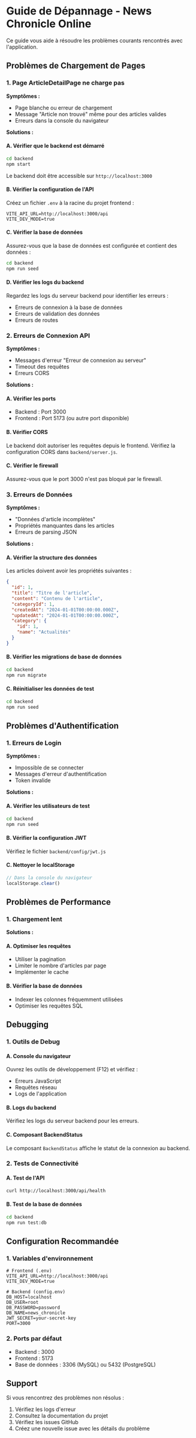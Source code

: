 # Guide de Dépannage - News Chronicle Online

Ce guide vous aide à résoudre les problèmes courants rencontrés avec l'application.

## Problèmes de Chargement de Pages

### 1. Page ArticleDetailPage ne charge pas

**Symptômes :**
- Page blanche ou erreur de chargement
- Message "Article non trouvé" même pour des articles valides
- Erreurs dans la console du navigateur

**Solutions :**

#### A. Vérifier que le backend est démarré
```bash
cd backend
npm start
```

Le backend doit être accessible sur `http://localhost:3000`

#### B. Vérifier la configuration de l'API
Créez un fichier `.env` à la racine du projet frontend :
```env
VITE_API_URL=http://localhost:3000/api
VITE_DEV_MODE=true
```

#### C. Vérifier la base de données
Assurez-vous que la base de données est configurée et contient des données :
```bash
cd backend
npm run seed
```

#### D. Vérifier les logs du backend
Regardez les logs du serveur backend pour identifier les erreurs :
- Erreurs de connexion à la base de données
- Erreurs de validation des données
- Erreurs de routes

### 2. Erreurs de Connexion API

**Symptômes :**
- Messages d'erreur "Erreur de connexion au serveur"
- Timeout des requêtes
- Erreurs CORS

**Solutions :**

#### A. Vérifier les ports
- Backend : Port 3000
- Frontend : Port 5173 (ou autre port disponible)

#### B. Vérifier CORS
Le backend doit autoriser les requêtes depuis le frontend. Vérifiez la configuration CORS dans `backend/server.js`.

#### C. Vérifier le firewall
Assurez-vous que le port 3000 n'est pas bloqué par le firewall.

### 3. Erreurs de Données

**Symptômes :**
- "Données d'article incomplètes"
- Propriétés manquantes dans les articles
- Erreurs de parsing JSON

**Solutions :**

#### A. Vérifier la structure des données
Les articles doivent avoir les propriétés suivantes :
```json
{
  "id": 1,
  "title": "Titre de l'article",
  "content": "Contenu de l'article",
  "categoryId": 1,
  "createdAt": "2024-01-01T00:00:00.000Z",
  "updatedAt": "2024-01-01T00:00:00.000Z",
  "category": {
    "id": 1,
    "name": "Actualités"
  }
}
```

#### B. Vérifier les migrations de base de données
```bash
cd backend
npm run migrate
```

#### C. Réinitialiser les données de test
```bash
cd backend
npm run seed
```

## Problèmes d'Authentification

### 1. Erreurs de Login

**Symptômes :**
- Impossible de se connecter
- Messages d'erreur d'authentification
- Token invalide

**Solutions :**

#### A. Vérifier les utilisateurs de test
```bash
cd backend
npm run seed
```

#### B. Vérifier la configuration JWT
Vérifiez le fichier `backend/config/jwt.js`

#### C. Nettoyer le localStorage
```javascript
// Dans la console du navigateur
localStorage.clear()
```

## Problèmes de Performance

### 1. Chargement lent

**Solutions :**

#### A. Optimiser les requêtes
- Utiliser la pagination
- Limiter le nombre d'articles par page
- Implémenter le cache

#### B. Vérifier la base de données
- Indexer les colonnes fréquemment utilisées
- Optimiser les requêtes SQL

## Debugging

### 1. Outils de Debug

#### A. Console du navigateur
Ouvrez les outils de développement (F12) et vérifiez :
- Erreurs JavaScript
- Requêtes réseau
- Logs de l'application

#### B. Logs du backend
Vérifiez les logs du serveur backend pour les erreurs.

#### C. Composant BackendStatus
Le composant `BackendStatus` affiche le statut de la connexion au backend.

### 2. Tests de Connectivité

#### A. Test de l'API
```bash
curl http://localhost:3000/api/health
```

#### B. Test de la base de données
```bash
cd backend
npm run test:db
```

## Configuration Recommandée

### 1. Variables d'environnement
```env
# Frontend (.env)
VITE_API_URL=http://localhost:3000/api
VITE_DEV_MODE=true

# Backend (config.env)
DB_HOST=localhost
DB_USER=root
DB_PASSWORD=password
DB_NAME=news_chronicle
JWT_SECRET=your-secret-key
PORT=3000
```

### 2. Ports par défaut
- Backend : 3000
- Frontend : 5173
- Base de données : 3306 (MySQL) ou 5432 (PostgreSQL)

## Support

Si vous rencontrez des problèmes non résolus :

1. Vérifiez les logs d'erreur
2. Consultez la documentation du projet
3. Vérifiez les issues GitHub
4. Créez une nouvelle issue avec les détails du problème 